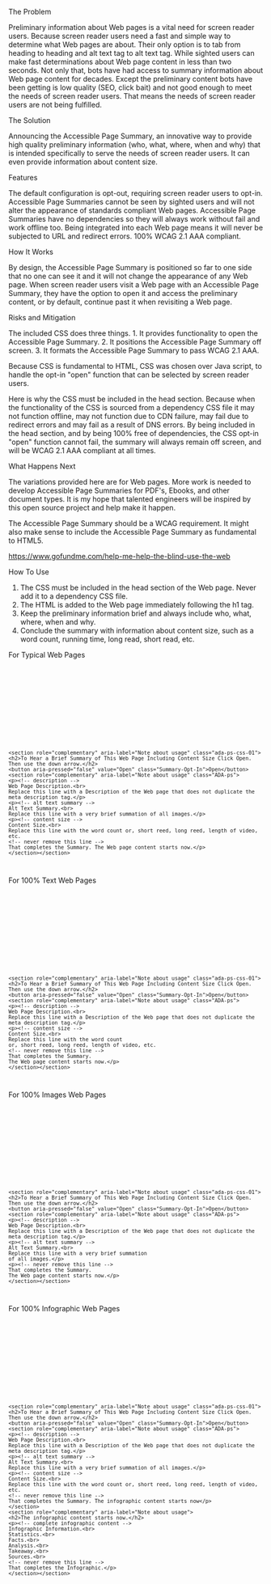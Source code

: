 The Problem

Preliminary information about Web pages is a vital need for screen reader users. Because screen reader users need a fast and simple way to determine what Web pages are about. Their only option is to tab from heading to heading and alt text tag to alt text tag. While sighted users can make fast determinations about Web page content in less than two seconds. Not only that, bots have had access to summary information about Web page content for decades. Except the preliminary content bots have been getting is low quality (SEO, click bait) and not good enough to meet the needs of screen reader users. That means the needs of screen reader users are not being fulfilled.

The Solution

Announcing the Accessible Page Summary, an innovative way to provide high quality preliminary information (who, what, where, when and why) that is intended specifically to serve the needs of screen reader users. It can even provide information about content size.

Features

The default configuration is opt-out, requiring screen reader users to opt-in.
Accessible Page Summaries cannot be seen by sighted users and will not alter the appearance of standards compliant Web pages.
Accessible Page Summaries have no dependencies so they will always work without fail and work offline too. Being integrated into each Web page means it will never be subjected to URL and redirect errors.
100% WCAG 2.1 AAA compliant.

How It Works

By design, the Accessible Page Summary is positioned so far to one side that no one can see it and it will not change the appearance of any Web page. When screen reader users visit a Web page with an Accessible Page Summary, they have the option to open it and access the preliminary content, or by default, continue past it when revisiting a Web page.

Risks and Mitigation

The included CSS does three things. 1. It provides functionality to open the Accessible Page Summary. 2. It positions the Accessible Page Summary off screen. 3. It formats the Accessible Page Summary to pass WCAG 2.1 AAA.

Because CSS is fundamental to HTML, CSS was chosen over Java script, to handle the opt-in "open" function that can be selected by screen reader users.

Here is why the CSS must be included in the head section. Because when the functionality of the CSS is sourced from a dependency CSS file it may not function offline, may not function due to CDN failure, may fail due to redirect errors and may fail as a result of DNS errors. By being included in the head section, and by being 100% free of dependencies, the CSS opt-in "open" function cannot fail, the summary will always remain off screen, and will be WCAG 2.1 AAA compliant at all times.

What Happens Next

The variations provided here are for Web pages. More work is needed to develop Accessible Page Summaries for PDF's, Ebooks, and other document types. It is my hope that talented engineers will be inspired by this open source project and help make it happen.

The Accessible Page Summary should be a WCAG requirement. It might also make sense to include the Accessible Page Summary as fundamental to HTML5.

https://www.gofundme.com/help-me-help-the-blind-use-the-web

How To Use

1. The CSS must be included in the head section of the Web page. Never add it to a dependency CSS file.
2. The HTML is added to the Web page immediately following the h1 tag.
3. Keep the preliminary information brief and always include who, what, where, when and why.
4. Conclude the summary with information about content size, such as a word count, running time, long read, short read, etc.

For Typical Web Pages
<code><!-- Accessible Page Summary CSS - BEGIN -->
<style>/* Opt-Out (default) */.ADA-ps {display: none}/* Opt-In (selectable) */.Summary-Opt-In:focus+.ADA-ps {display: block}/* WCAG 2.1 AAA */.ada-ps-css-01 {background: #fff; color: #000;display: inline-block; font-size: 1.5rem; line-height: 150%; margin-left: -3000rem; position: absolute; z-index: 997}</style>
<!-- Accessible Page Summary CSS - END -->
<!-- FOR TYPICAL WEB PAGES - ADA P.S. 1 -->
<!-- Accessible Page Summary - BEGIN -->
<!-- Passed WCAG 2.1 AAA 08/25/2023 -->
    <section role="complementary" aria-label="Note about usage" class="ada-ps-css-01">
    <h2>To Hear a Brief Summary of This Web Page Including Content Size Click Open. Then use the down arrow.</h2>
    <button aria-pressed="false" value="Open" class="Summary-Opt-In">Open</button>
    <section role="complementary" aria-label="Note about usage" class="ADA-ps">
    <p><!-- description -->
    Web Page Description.<br>
    Replace this line with a Description of the Web page that does not duplicate the meta description tag.</p>
    <p><!-- alt text summary -->
    Alt Text Summary.<br>
    Replace this line with a very brief summation of all images.</p>
    <p><!-- content size -->
    Content Size.<br>
    Replace this line with the word count or, short reed, long reed, length of video, etc.
    <!-- never remove this line -->
    That completes the Summary. The Web page content starts now.</p>
    </section></section>
<!-- Accessible Page Summary - END --></code>

For 100% Text Web Pages
<code><!-- Accessible Page Summary CSS - BEGIN -->
<style>/* Opt-Out (default) */.ADA-ps {display: none}/* Opt-In (selectable) */.Summary-Opt-In:focus+.ADA-ps {display: block}/* WCAG 2.1 AAA */.ada-ps-css-01 {background: #fff; color: #000;display: inline-block; font-size: 1.5rem; line-height: 150%; margin-left: -3000rem; position: absolute; z-index: 997}</style>
<!-- Accessible Page Summary CSS - END -->
<!-- FOR 100% TEXT WEB PAGES - ADA P.S. 2 -->
<!-- Accessible Page Summary - BEGIN -->
<!-- Passed WCAG 2.1 AAA 08/25/2023 -->
    <section role="complementary" aria-label="Note about usage" class="ada-ps-css-01">
    <h2>To Hear a Brief Summary of This Web Page Including Content Size Click Open.
    Then use the down arrow.</h2>
    <button aria-pressed="false" value="Open" class="Summary-Opt-In">Open</button>
    <section role="complementary" aria-label="Note about usage" class="ADA-ps">
    <p><!-- description -->
    Web Page Description.<br>
    Replace this line with a Description of the Web page that does not duplicate the meta description tag.</p>
    <p><!-- content size -->
    Content Size.<br>
    Replace this line with the word count
    or, short reed, long reed, length of video, etc.
    <!-- never remove this line -->
    That completes the Summary.
    The Web page content starts now.</p>
    </section></section>
<!-- Accessible Page Summary - END --></code>

For 100% Images Web Pages
<code><!-- Accessible Page Summary CSS - BEGIN -->
<style>/* Opt-Out (default) */.ADA-ps {display: none}/* Opt-In (selectable) */.Summary-Opt-In:focus+.ADA-ps {display: block}/* WCAG 2.1 AAA */.ada-ps-css-01 {background: #fff; color: #000;display: inline-block; font-size: 1.5rem; line-height: 150%; margin-left: -3000rem; position: absolute; z-index: 997}</style>
<!-- Accessible Page Summary CSS - END -->
<!-- FOR 100% IMAGES WEB PAGES - ADA P.S. 3 -->
<!-- Accessible Page Summary - BEGIN -->
<!-- Passed WCAG 2.1 AAA 08/25/2023 -->
    <section role="complementary" aria-label="Note about usage" class="ada-ps-css-01">
    <h2>To Hear a Brief Summary of This Web Page Including Content Size Click Open.
    Then use the down arrow.</h2>
    <button aria-pressed="false" value="Open" class="Summary-Opt-In">Open</button>
    <section role="complementary" aria-label="Note about usage" class="ADA-ps">
    <p><!-- description -->
    Web Page Description.<br>
    Replace this line with a Description of the Web page that does not duplicate the meta description tag.</p>
    <p><!-- alt text summary -->
    Alt Text Summary.<br>
    Replace this line with a very brief summation
    of all images.</p>
    <p><!-- never remove this line -->
    That completes the Summary.
    The Web page content starts now.</p>
    </section></section>
<!-- Accessible Page Summary - END --></code>

For 100% Infographic Web Pages
<code><!-- Accessible Page Summary CSS - BEGIN -->
<style>/* Opt-Out (default) */.ADA-ps {display: none}/* Opt-In (selectable) */.Summary-Opt-In:focus+.ADA-ps {display: block}/* WCAG 2.1 AAA */.ada-ps-css-01 {background: #fff; color: #000;display: inline-block; font-size: 1.5rem; line-height: 150%; margin-left: -3000rem; position: absolute; z-index: 997}</style>
<!-- Accessible Page Summary CSS - END -->
<!-- FOR 100% INFOGRAPHIC WEB PAGES - ADA P.S. 4 -->
<!-- Accessible Page Summary - BEGIN -->
<!-- Passed WCAG 2.1 AAA 08/25/2023 -->
    <section role="complementary" aria-label="Note about usage" class="ada-ps-css-01">
    <h2>To Hear a Brief Summary of This Web Page Including Content Size Click Open. Then use the down arrow.</h2>
    <button aria-pressed="false" value="Open" class="Summary-Opt-In">Open</button>
    <section role="complementary" aria-label="Note about usage" class="ADA-ps">
    <p><!-- description -->
    Web Page Description.<br>
    Replace this line with a Description of the Web page that does not duplicate the meta description tag.</p>
    <p><!-- alt text summary -->
    Alt Text Summary.<br>
    Replace this line with a very brief summation of all images.</p>
    <p><!-- content size -->
    Content Size.<br>
    Replace this line with the word count or, short reed, long reed, length of video, etc.
    <!-- never remove this line -->
    That completes the Summary. The infographic content starts now</p>
    </section>
    <section role="complementary" aria-label="Note about usage">
    <h2>The infographic content starts now.</h2>
    <p><!-- complete infographic content -->
    Infographic Information.<br>
    Statistics.<br>
    Facts.<br>
    Analysis.<br>
    Takeaway.<br>
    Sources.<br>
    <!-- never remove this line -->
    That completes the Infographic.</p>
    </section></section>
<!-- Accessible Page Summary - END --></code>
